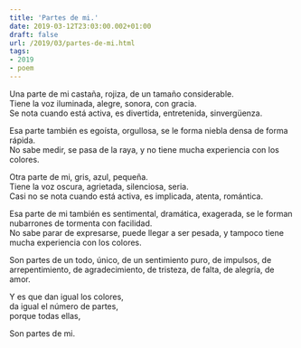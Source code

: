 ```yaml
---
title: 'Partes de mi.'
date: 2019-03-12T23:03:00.002+01:00
draft: false
url: /2019/03/partes-de-mi.html
tags: 
- 2019
- poem
---
```


Una parte de mi castaña, rojiza, de un tamaño considerable.  
Tiene la voz iluminada, alegre, sonora, con gracia.  
Se nota cuando está activa, es divertida, entretenida, sinvergüenza.  

Esa parte también es egoísta, orgullosa, se le forma niebla densa de forma rápida.  
No sabe medir, se pasa de la raya, y no tiene mucha experiencia con los colores.  

Otra parte de mi, gris, azul, pequeña.  
Tiene la voz oscura, agrietada, silenciosa, seria.  
Casi no se nota cuando está activa, es implicada, atenta, romántica.  

Esa parte de mi también es sentimental, dramática, exagerada, se le forman nubarrones de tormenta con facilidad.  
No sabe parar de expresarse, puede llegar a ser pesada, y tampoco tiene mucha experiencia con los colores.  

Son partes de un todo, único, de un sentimiento puro, de impulsos, de arrepentimiento, de agradecimiento, de tristeza, de falta, de alegría, de amor.  

Y es que dan igual los colores,  
da igual el número de partes,  
porque todas ellas,  

Son partes de mi.  
